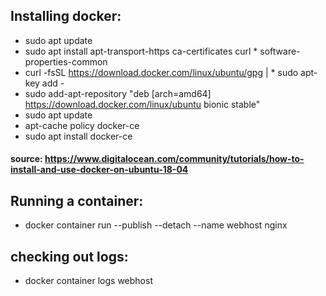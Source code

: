 ## Installing docker:

* sudo apt update
* sudo apt install apt-transport-https ca-certificates curl * software-properties-common
* curl -fsSL https://download.docker.com/linux/ubuntu/gpg | * sudo apt-key add -
* sudo add-apt-repository "deb [arch=amd64] https://download.docker.com/linux/ubuntu bionic stable"
* sudo apt update
* apt-cache policy docker-ce
* sudo apt install docker-ce
#### source: https://www.digitalocean.com/community/tutorials/how-to-install-and-use-docker-on-ubuntu-18-04

## Running a container:

* docker container run --publish --detach --name webhost nginx

## checking out logs:

* docker container logs webhost